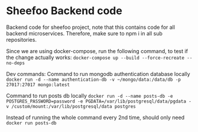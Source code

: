 # Sheefoo Backend code

Backend code for sheefoo project, note that this contains code for all backend microservices. Therefore, make sure to npm i in all sub repositories.

Since we are using docker-compose, run the following command, to test if the change actually works: `docker-compose up --build --force-recreate --no-deps `

Dev commands:
Command to run mongodb authentication database locally
`docker run -d --name authentication-db -v ~/mongo/data:/data/db -p 27017:27017 mongo:latest`

Command to run posts db locally
`docker run -d --name posts-db -e POSTGRES_PASSWORD=password -e PGDATA=/var/lib/postgresql/data/pgdata -v /custom/mount:/var/lib/postgresql/data postgres `

<!-- needs localhost:port 5432  -> localhost:5432-->

Instead of running the whole command every 2nd time, should only need `docker run posts-db`
